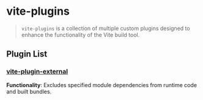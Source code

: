 # vite-plugins

> `vite-plugins` is a collection of multiple custom plugins designed to enhance the functionality of the Vite build tool.

## Plugin List

<!-- ### [vite-plugin-combine](packages/vite-plugin-combine)

**Functionality**: Combines multiple files into a main file and exports their contents based on configuration. Supports three modes: named exports, default export, and no exports.

### [vite-plugin-cp](packages/vite-plugin-cp)

**Functionality**: Copies files to a specified directory. -->

### [vite-plugin-external](/zh/plugins/vite-plugin-external/introduce)

**Functionality**: Excludes specified module dependencies from runtime code and built bundles.

<!-- ### [vite-plugin-hook-use](packages/vite-plugin-hook-use)

**Functionality**: Displays the order and frequency of Vite's hook function invocations.

### [vite-plugin-include-css](packages/vite-plugin-include-css)

**Functionality**: Bundles CSS code into a single JS file.

### [vite-plugin-mock-data](packages/vite-plugin-mock-data)

**Functionality**: Configures local mock data.

### [vite-plugin-reverse-proxy](packages/vite-plugin-reverse-proxy)

**Functionality**: Works with the Chrome extension [XSwitch](https://chrome.google.com/webstore/detail/xswitch/idkjhjggpffolpidfkikidcokdkdaogg) to proxy online resources for local debugging.

### [vite-plugin-separate-importer](packages/vite-plugin-separate-importer)

**Functionality**: Transforms batch imports from a source module into individual imports from sub-files. -->
```
